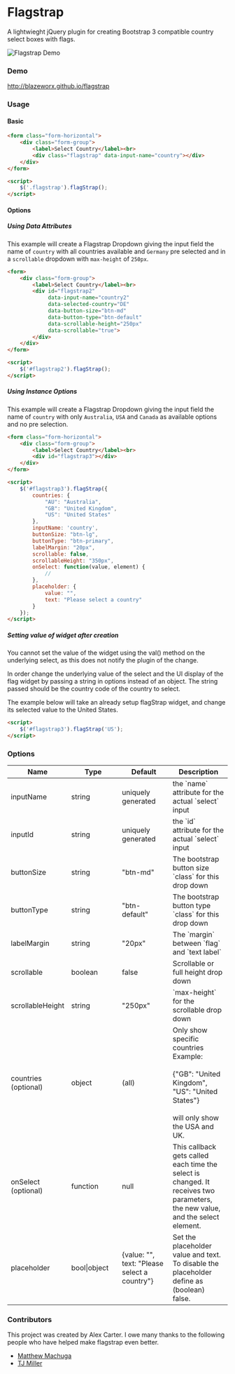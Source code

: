 # Flagstrap

A lightwieght jQuery plugin for creating Bootstrap 3 compatible country select boxes with flags.

![Flagstrap Demo](http://blazeworx.com/flagstrap.gif)

### Demo
http://blazeworx.github.io/flagstrap

### Usage

#### Basic

```html
<form class="form-horizontal">
	<div class="form-group">
        <label>Select Country</label><br>
        <div class="flagstrap" data-input-name="country"></div>
    </div>
</form>
```

```html
<script>
    $('.flagstrap').flagStrap();
</script>
```

#### Options

##### Using Data Attributes
This example will create a Flagstrap Dropdown giving the input field the name of `country` with all countries available and `Germany` pre selected and in a `scrollable` dropdown with `max-height` of `250px`.

```html
<form>
    <div class="form-group">
        <label>Select Country</label><br>
        <div id="flagstrap2"
             data-input-name="country2"
             data-selected-country="DE"
             data-button-size="btn-md"
             data-button-type="btn-default"
             data-scrollable-height="250px"
             data-scrollable="true">
        </div>
    </div>
</form>
```

```html
<script>
    $('#flagstrap2').flagStrap();
</script>
```

##### Using Instance Options
This example will create a Flagstrap Dropdown giving the input field the name of `country` with only `Australia`, `USA` and `Canada` as available options and no pre selection.

```html
<form class="form-horizontal">
    <div class="form-group">
        <label>Select Country</label><br>
        <div id="flagstrap3"></div>
    </div>
</form>
```

```html
<script>
    $('#flagstrap3').flagStrap({
        countries: {
            "AU": "Australia",
            "GB": "United Kingdom",
            "US": "United States"
        },
        inputName: 'country',
        buttonSize: "btn-lg",
        buttonType: "btn-primary",
        labelMargin: "20px",
        scrollable: false,
        scrollableHeight: "350px",
        onSelect: function(value, element) {
            //
        },
        placeholder: {
            value: "",
            text: "Please select a country"
        }
    });
</script>
```

##### Setting value of widget after creation
You cannot set the value of the widget using the val() method on the underlying select, as this does not notify the plugin of the change.

In order change the underlying value of the select and the UI display of the flag widget by passing a string in options instead of an object. The string passed should be the country code of the country to select.

The example below will take an already setup flagStrap widget, and change its selected value to the United States.

```html
<script>
    $('#flagstrap3').flagStrap('US');
</script>
```

### Options
<table class="table table-bordered table-striped">
    <thead>
    <tr>
        <th style="width: 100px;">Name</th>
        <th style="width: 100px;">Type</th>
        <th style="width: 100px;">Default</th>
        <th>Description</th>
    </tr>
    </thead>
    <tbody>
    <tr>
        <td>inputName</td>
        <td>string</td>
        <td>uniquely generated</td>
        <td>the `name` attribute for the actual `select` input</td>
    </tr>
    <tr>
        <td>inputId</td>
        <td>string</td>
        <td>uniquely generated</td>
        <td>the `id` attribute for the actual `select` input</td>
    </tr>
    <tr>
        <td>buttonSize</td>
        <td>string</td>
        <td>"btn-md"</td>
        <td>The bootstrap button size `class` for this drop down</td>
    </tr>
    <tr>
        <td>buttonType</td>
        <td>string</td>
        <td>"btn-default"</td>
        <td>The bootstrap button type `class` for this drop down</td>
    </tr>
    <tr>
        <td>labelMargin</td>
        <td>string</td>
        <td>"20px"</td>
        <td>The `margin` between `flag` and `text label`</td>
    </tr>
    <tr>
        <td>scrollable</td>
        <td>boolean</td>
        <td>false</td>
        <td>Scrollable or full height drop down</td>
    </tr>
    <tr>
        <td>scrollableHeight</td>
        <td>string</td>
        <td>"250px"</td>
        <td>`max-height` for the scrollable drop down</td>
    </tr>
    <tr>
        <td>countries (optional)</td>
        <td>object</td>
        <td>(all)</td>
        <td>Only show specific countries<br>Example:<br><br>{"GB": "United Kingdom", "US": "United States"}<br><br>will only show the USA and UK.</td>
    </tr>
    <tr>
        <td>onSelect (optional)</td>
        <td>function</td>
        <td>null</td>
        <td>This callback gets called each time the select is changed. It receives two parameters, the new value, and the select element.</td>
     </tr>
     <tr>
        <td>placeholder</td>
        <td>bool|object</td>
        <td>{value: "", text: "Please select a country"}</td>
        <td>Set the placeholder value and text. To disable the placeholder define as (boolean) false.</td>
    </tr>
    </tbody>
</table>

### Contributors

This project was created by Alex Carter. I owe many thanks to the following people who have helped make flagstrap even better.

* [Matthew Machuga](https://github.com/machuga)
* [TJ Miller](https://github.com/sixlive)
